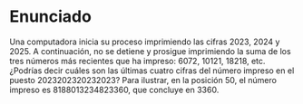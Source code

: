# Enunciado
Una computadora inicia su proceso imprimiendo las cifras 2023, 2024 y 2025. A continuación, no se detiene y prosigue imprimiendo la suma de los tres números más recientes que ha impreso: 6072, 10121, 18218, etc. ¿Podrías decir cuáles son las últimas cuatro cifras del número impreso en el puesto 2023202320232023? Para ilustrar, en la posición 50, el número impreso es 8188013234823360, que concluye en 3360.
